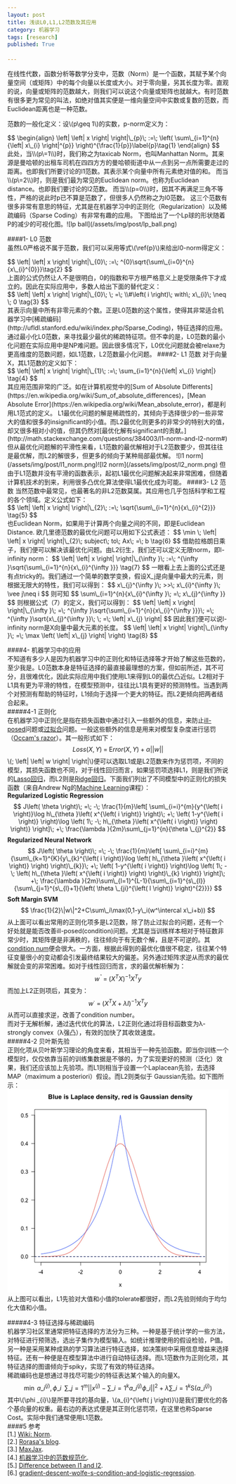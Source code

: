 ```yaml
---
layout: post
title: 浅谈L0,L1,L2范数及其应用
category: 机器学习
tags: [research]
published: True

---
```


在线性代数，函数分析等数学分支中，范数（Norm）是一个函数，其赋予某个向量空间（或矩阵）中的每个向量以长度或大小。对于零向量，另其长度为零。直观的说，向量或矩阵的范数越大，则我们可以说这个向量或矩阵也就越大。有时范数有很多更为常见的叫法，如绝对值其实便是一维向量空间中实数或复数的范数，而Euclidean距离也是一种范数。

<!--more-->  
范数的一般化定义：设<span>\\(p\geq 1\\)</span>的实数，p-norm定义为： 
<div>$$
\begin{align}
\left| \left| x \right| \right|\_{p}\; :=\; \left( \sum\_{i=1}^{n}{\left| x\_{i} \right|^{p}} \right)^{\frac{1}{p}}\label{p}\tag{1}
\end{align}
$$
</div>
此处，当<span>\\(p\=1\\)</span>时，我们称之为taxicab Norm，也叫Manhattan Norm。其来源是曼哈顿的出租车司机在四四方方的曼哈顿街道中从一点到另一点所需要走过的距离。也即我们所要讨论的l1范数。其表示某个向量中所有元素绝对值的和。
而当<span>\\(p\=2\\)</span>时，则是我们最为常见的Euclidean norm。也称为Euclidean distance。也即我们要讨论的l2范数。
而当<span>\\(p=0\\)</span>时，因其不再满足三角不等性，严格的说此时p已不算是范数了，但很多人仍然称之为l0范数。
这三个范数有很多非常有意思的特征，尤其是在机器学习中的正则化（Regularization）以及稀疏编码（Sparse Coding）有非常有趣的应用。  
下图给出了一个Lp球的形状随着P的减少的可视化图。![lp ball](/assets/img/post/lp_ball.png)

####1- L0 范数  
虽然L0严格说不属于范数，我们可以采用等式<span>\\(\ref{p}\\)</span>来给出l0-norm得定义：
<div>$$
\left| \left| x \right| \right|\_{0}\; :=\; ^{0}\sqrt{\sum\_{i=0}^{n}{x\_{i}^{0}}}\tag{2}
$$</div>
上面的公式仍然让人不是很明白，0的指数和平方根严格意义上是受限条件下才成立的。因此在实际应用中，多数人给出下面的替代定义：
<div>$$
\left| \left| x \right| \right|\_{0}\; \; =\; \\#\left( i \right)\; with\; x\_{i}\; \neq \; 0 \tag{3}
$$
</div>
其表示向量中所有非零元素的个数。正是L0范数的这个属性，使得其非常适合机器学习中[稀疏编码](http://ufldl.stanford.edu/wiki/index.php/Sparse_Coding)，特征选择的应用。通过最小化L0范数，来寻找最少最优的稀疏特征项。但不幸的是，L0范数的最小化问题在实际应用中是NP难问题。因此很多情况下，L0优化问题就会被relaxe为更高维度的范数问题，如L1范数，L2范数最小化问题。  
####2- L1 范数  
对于向量X，其L1范数的定义如下：
<div>$$
\left| \left| x \right| \right|\_{1}\; :=\; \sum_{i=1}^{n}{\left| x\_{i} \right|} \tag{4}
$$
</div>
其应用范围非常的广泛。如在计算机视觉中的[Sum of Absolute Differents](https://en.wikipedia.org/wiki/Sum_of_absolute_differences)，[Mean Absolute Error](https://en.wikipedia.org/wiki/Mean_absolute_error)，都是利用L1范式的定义。  
L1最优化问题的解是稀疏性的，其倾向于选择很少的一些非常大的值和很多的insignificant的小值。而L2最优化则更多的非常少的特别大的值，却又很多相对小的值，但其仍然对[最优化解有significant的贡献。](http://math.stackexchange.com/questions/384003/l1-norm-and-l2-norm#)但从最优化问题解的平滑性来看，L1范数的最优解相对于L2范数要少，但其往往是最优解，而L2的解很多，但更多的倾向于某种局部最优解。  
![l1 norm](/assets/img/post/l1_norm.png)![l2 norm](/assets/img/post/l2_norm.png)  
但由于L1范数并没有平滑的函数表示，起初L1最优化问题解决起来非常困难，但随着计算机技术的到来，利用很多凸优化算法使得L1最优化成为可能。
####3- L2 范数  
当然范数中最常见，也最著名的非L2范数莫属。其应用也几乎包括科学和工程的各个领域。定义公式如下：
<div>$$
\left| \left| x \right| \right|\_{2}\; :=\; \sqrt{\sum\_{i=1}^{n}{x\_{i}^{2}}} \tag{5}
$$</div>
也Euclidean Norm，如果用于计算两个向量之间的不同，即是Euclidean Distance.   
欧几里德范数的最优化问题可以用如下公式表述：
$$
\min \; \left| \left| x \right| \right|\_{2}\; subject\; to\; Ax\; =\; b \tag{6}
$$
借助拉格朗日乘子，我们便可以解决该最优化问题。由L2衍生，我们还可以定义无限norm，即l-infinity norm：
$$
\left| \left| x \right| \right|\_{\infty }\; :=\; ^{\infty }\sqrt{\sum\_{i=1}^{n}{x\_{i}^{\infty }}} \tag{7}
$$
一眼看上去上面的公式还是有点tricky的。我们通过一个简单的数学变换，假设X_j是向量中最大的元素，则根据无限大的特性，我们可以得到：
$$
x\_{j}^{\infty }\; >>\; x\_{i}^{\infty }\; \vee j\neq i
$$
则可知
$$
\sum\_{i=1}^{n}{x\_{i}^{\infty }\; =\; x\_{j}^{\infty }}
$$
则根据公式（7）的定义，我们可以得到：
$$
\left| \left| x \right| \right|\_{\infty }\; =\; ^{\infty }\sqrt{\sum\_{i=1}^{n}{x\_{i}^{\infty }}}\; =\; ^{\infty }\sqrt{x\_{j}^{\infty }}\; \; =\; \left| x\_{j} \right| 
$$
因此我们便可以说l-infinity norm是X向量中最大元素的长度。
$$
\left| \left| x \right| \right|\_{\infty }\; =\; \max \left( \left| x\_{j} \right| \right) \tag{8}
$$

####4- 机器学习中的应用  
不知道有多少人是因为机器学习中的正则化和特征选择等才开始了解这些范数的，至少我是。L0范数本身是特征选择的最直接最理想的方案，但如前所述，其不可分，且很难优化，因此实际应用中我们使用L1来得到L0的最优凸近似。L2相对于L1具有更为平滑的特性，在模型预测中，往往比L1具有更好的预测特性。当遇到两个对预测有帮助的特征时，L1倾向于选择一个更大的特征。而L2更倾向把两者结合起来。  
#####4-1 正则化    
在机器学习中正则化是指在损失函数中通过引入一些额外的信息，来防止[ill-posed](https://en.wikipedia.org/wiki/Well-posed_problem)问题或[过拟合](https://en.wikipedia.org/wiki/Overfitting)问题。一般这些额外的信息是用来对模型复杂度进行惩罚（[Occam's razor](https://en.wikipedia.org/wiki/Occam%27s_razor)）。其一般形式如下：  
$$
Loss\left( X,Y \right)\; =\; \mbox{E}rror\left( X,Y \right)\; +\; \alpha \left| \left| w \right| \right| \tag{9}
$$
\\(\; \left| \left| w \right| \right|\\)便可以选取L1或是L2范数来作为惩罚项，不同的模型，其损失函数也不同，对于线性回归而言，如果惩罚项选择L1，则是我们所说的[Lasso回归](https://en.wikipedia.org/wiki/Least_squares#Lasso_method)，而L2则是[Ridge回归](https://en.wikipedia.org/wiki/Tikhonov_regularization)。下面我们列出了不同模型中的正则化的损失函数（来自Andrew Ng的[Machine Learning](https://www.coursera.org/learn/machine-learning/)课程）：  
**Regularized Logistic Regression**
$$
J\left( \theta  \right)\; =\; -\; \frac{1}{m}\left[ \sum\_{i=i}^{m}{y^{\left( i \right)}\log h\_{\theta }\left( x^{\left( i \right)} \right)\; +\; \left( 1-y^{\left( i \right)} \right)\log \left( 1\; -\; h\_{\theta }\left( x^{\left( i \right)} \right) \right)} \right]\; +\; \frac{\lambda }{2m}\sum\_{j=1}^{n}{\theta \_{j}^{2}}
$$
**Regularized Neural Network**
$$
J\left( \theta  \right)\; =\; -\; \frac{1}{m}\left[ \sum\_{i=i}^{m}{\sum\_{k=1}^{K}{y\_{k}^{\left( i \right)}\log \left( h\_{\theta }\left( x^{\left( i \right)} \right) \right)\_{k}}\; +\; \left( 1-y^{\left( i \right)} \right)\log \left( 1\; -\; \left( h\_{\theta }\left( x^{\left( i \right)} \right) \right)\_{k} \right)} \right]\; +\; \frac{\lambda }{2m}\sum\_{l=1}^{L-1}{\sum\_{i=1}^{s\_{l}}{\sum\_{j=1}^{s\_{l}+1}{\left( \theta \_{ji}^{\left( l \right)} \right)^{2}}}}
$$
**Soft Margin SVM**
$$
\frac{1}{2}\|w\|^2+C\sum\_i\max(0,1-y\_i(w^\intercal x\_i+b))
$$
从上面可以看出常用的正则化项多是L2范数，除了防止过拟合的问题，还有一个好处就是能否改善ill-posed(condition)问题。尤其是当训练样本相对于特征数非常少时，其矩阵便是非满秩的，往往倾向于有无数个解，且是不可逆的。其[condition num](https://en.wikipedia.org/wiki/Condition_number)便会很大。一方面，根据此得到的最优化值很不稳定，往往某个特征变量很小的变动都会引发最终结果较大的偏差。另外通过矩阵求逆从而求的最优解就会变的非常困难。如对于线性回归而言，求的最优解析解为：
$$
w^{ˆ}\; =\; \left( X^{T}X \right)^{-1}X^{T}y
$$
而加上L2正则项后，其变为：
$$
w^{\cdot }\; =\; \left( X^{T}X\; +\; \lambda I \right)^{-1}X^{T}y
$$
从而可以直接求逆，改善了condition number。  
而对于无解析解，通过迭代优化的算法，L2正则化通过将目标函数变为λ-strongly convex（λ强凸），有效的加快了其收敛速度。  
#####4-2 贝叶斯先验  
正则化项从贝叶斯学习理论的角度来看，其相当于一种先验函数。即当你训练一个模型时，仅仅依靠当前的训练集数据是不够的，为了实现更好的预测（泛化）效果，我们还应该加上先验项。而L1则相当于设置一个Laplacean先验，去选择MAP（maximum a posteriori）假设。而L2则类似于 Gaussian先验。如下图所示：![bayes l1, l2](/assets/img/post/bayes_l1_l2.png)  
从上图可以看出，L1先验对大值和小值的tolerate都很好，而L2先验则倾向于均匀化大值和小值。  

#####4-3 特征选择与稀疏编码  
机器学习社区里通常把特征选择的方法分为三种。一种是基于统计学的一些方法，对特征进行预筛选，选出子集作为模型输入。如统计推理使用的假设检验，P值。另一种是采用某种成熟的学习算法进行特征选择，如决策树中采用信息增益来选择特征。还有一种便是在模型算法中进行自动特征选择。而L1范数作为正则化项，其特征选择的图谱倾向于spiky，实现了有效的特征选择。  
稀疏编码也是想通过寻找尽可能少的特征表达某个输入的向量X。  
$$
\min \; a\_{i}^{\left( j \right)},\phi \_{i}\; \; \sum\_{j=1}^{m}{\left| \left| x^{\left( j \right)}-\sum\_{i=1}^{k}{a\_{i}^{\left( j \right)}\phi \_{i}} \right| \right|^{2}\; +\; \lambda \sum\_{i=1}^{k}{\mbox{S}\left( a\_{i}^{\left( j \right)} \right)}}
$$
其中\\(\phi \_{i}\\)是所要寻找的基向量，\\(a\_{i}^{\left( j \right)}\\)是我们要优化的各个基向量的权重。最右边的表达式便是其正则化惩罚项，在这里也称Sparse Cost。实际中我们通常便用L1范数。  
####5 参考  
[1.] [Wiki: Norm](https://en.wikipedia.org/wiki/Norm_(mathematics)).  
[2.] [Rorasa's blog](https://rorasa.wordpress.com/2012/05/13/l0-norm-l1-norm-l2-norm-l-infinity-norm/).  
[3.] [MaxJax](http://gastonsanchez.com/blog/opinion/2014/02/16/Mathjax-with-jekyll.html).  
[4.] [机器学习中的范数规范化](http://blog.csdn.net/zouxy09/article/details/24971995/).   
[5.] [Difference between l1 and l2](https://www.quora.com/What-is-the-difference-between-L1-and-L2-regularization).    
[6.] [gradient-descent-wolfe-s-condition-and-logistic-regression](http://freemind.pluskid.org/machine-learning/gradient-descent-wolfe-s-condition-and-logistic-regression/).  
